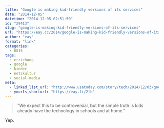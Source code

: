 ```yaml
---
title: "Google is making kid-friendly versions of its services"
date: "2014-12-05"
datetime: "2014-12-05 02:51:50"
id: "29413"
slug: "google-is-making-kid-friendly-versions-of-its-services"
url: "https://eay.cc/2014/google-is-making-kid-friendly-versions-of-its-services/"
author: "eay"
format: "link"
categories:
  - 0815
tags:
  - erziehung
  - google
  - kinder
  - netzkultur
  - social-media
meta:
  - linked_list_url: "http://www.usatoday.com/story/tech/2014/12/03/google-products-revamped-for-under-13-crowd/19803447/"
  - yourls_shorturl: "https://eay.li/2lb"
---
```


> "We expect this to be controversial, but the simple truth is kids already have the technology in schools and at home."

Yep.
